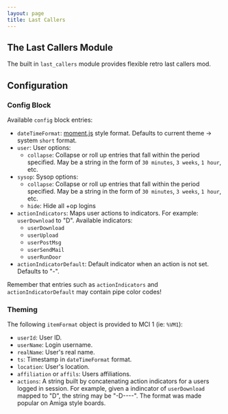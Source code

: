 ```yaml
---
layout: page
title: Last Callers
---
```

## The Last Callers Module
The built in `last_callers` module provides flexible retro last callers mod.

## Configuration
### Config Block
Available `config` block entries:
* `dateTimeFormat`: [moment.js](https://momentjs.com) style format. Defaults to current theme → system `short` format.
* `user`: User options:
    * `collapse`: Collapse or roll up entries that fall within the period specified. May be a string in the form of `30 minutes`, `3 weeks`, `1 hour`, etc.
* `sysop`: Sysop options:
    * `collapse`: Collapse or roll up entries that fall within the period specified. May be a string in the form of `30 minutes`, `3 weeks`, `1 hour`, etc.
    * `hide`: Hide all +op logins
* `actionIndicators`: Maps user actions to indicators. For example: `userDownload` to "D". Available indicators:
    * `userDownload`
    * `userUpload`
    * `userPostMsg`
    * `userSendMail`
    * `userRunDoor`
* `actionIndicatorDefault`: Default indicator when an action is not set. Defaults to "-".

Remember that entries such as `actionIndicators` and `actionIndicatorDefault` may contain pipe color codes!

### Theming
The following `itemFormat` object is provided to MCI 1 (ie: `%VM1`):
* `userId`: User ID.
* `userName`: Login username.
* `realName`: User's real name.
* `ts`: Timestamp in `dateTimeFormat` format.
* `location`: User's location.
* `affiliation` or `affils`: Users affiliations.
* `actions`: A string built by concatenating action indicators for a users logged in session. For example, given a indincator of `userDownload` mapped to "D", the string may be "-D----". The format was made popular on Amiga style boards.


